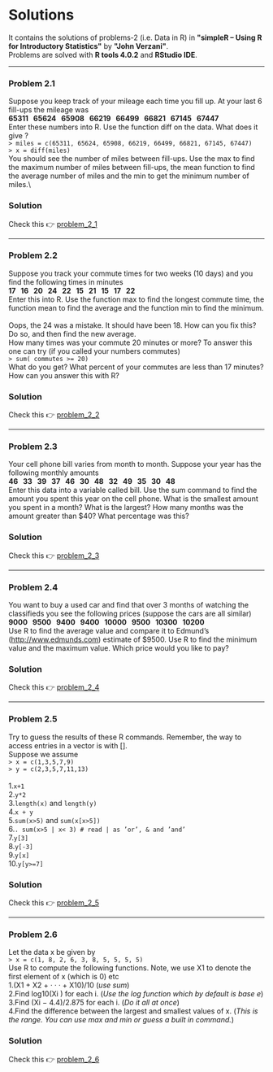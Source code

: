 # Solutions
It contains the solutions of problems-2 (i.e. Data in R) in **"simpleR – Using R for Introductory Statistics"** by **"John Verzani"**.\
Problems are solved with **R tools 4.0.2** and **RStudio IDE**. 

***

### Problem 2.1
Suppose you keep track of your mileage each time you fill up. At your last 6 fill-ups the mileage was\
**65311 &nbsp; 65624 &nbsp; 65908 &nbsp; 66219 &nbsp; 66499 &nbsp; 66821 &nbsp; 67145 &nbsp; 67447**\
Enter these numbers into R. Use the function diff on the data. What does it give ?\
```> miles = c(65311, 65624, 65908, 66219, 66499, 66821, 67145, 67447)```\
```> x = diff(miles)```\
You should see the number of miles between fill-ups. Use the max to find the maximum number of miles between
fill-ups, the mean function to find the average number of miles and the min to get the minimum number of miles.\

### Solution
Check this :point_right: [problem_2_1](https://github.com/bijaykrushna12345/problem_2/blob/master/problem_2_1.R)

***

### Problem 2.2
Suppose you track your commute times for two weeks (10 days) and you find the following times in minutes\
**17 &nbsp; 16 &nbsp; 20 &nbsp; 24 &nbsp; 22 &nbsp; 15 &nbsp; 21 &nbsp; 15 &nbsp; 17 &nbsp; 22**\
Enter this into R. Use the function max to find the longest commute time, the function mean to find the average
and the function min to find the minimum.\
<br />
Oops, the 24 was a mistake. It should have been 18. How can you fix this? Do so, and then find the new
average.\
How many times was your commute 20 minutes or more? To answer this one can try (if you called your numbers
commutes)\
```> sum( commutes >= 20) ```\
What do you get? What percent of your commutes are less than 17 minutes? How can you answer this with R?

### Solution
Check this :point_right: [problem_2_2](https://github.com/bijaykrushna12345/problem_2/blob/master/problem_2_2.R)

***

### Problem 2.3
Your cell phone bill varies from month to month. Suppose your year has the following monthly amounts\
**46 &nbsp; 33 &nbsp; 39 &nbsp; 37 &nbsp; 46 &nbsp; 30 &nbsp; 48 &nbsp; 32 &nbsp; 49 &nbsp; 35 &nbsp; 30 &nbsp; 48**\
Enter this data into a variable called bill. Use the sum command to find the amount you spent this year on
the cell phone. What is the smallest amount you spent in a month? What is the largest? How many months
was the amount greater than $40? What percentage was this?

### Solution
Check this :point_right: [problem_2_3](https://github.com/bijaykrushna12345/problem_2/blob/master/problem_2_3.R)

***

### Problem 2.4
You want to buy a used car and find that over 3 months of watching the classifieds you see the following prices
(suppose the cars are all similar)\
**9000 &nbsp; 9500 &nbsp; 9400 &nbsp; 9400 &nbsp; 10000 &nbsp; 9500 &nbsp; 10300 &nbsp; 10200**\
Use R to find the average value and compare it to Edmund’s (http://www.edmunds.com) estimate of $9500.
Use R to find the minimum value and the maximum value. Which price would you like to pay?

### Solution
Check this :point_right: [problem_2_4](https://github.com/bijaykrushna12345/problem_2/blob/master/problem_2_4.R)

***

### Problem 2.5
Try to guess the results of these R commands. Remember, the way to access entries in a vector is with [].\
Suppose we assume\
```> x = c(1,3,5,7,9) ```\
```> y = c(2,3,5,7,11,13) ```\
<br />
1.```x+1```\
2.```y*2```\
3.```length(x)``` and ```length(y)```\
4.```x + y```\
5.```sum(x>5)``` and ```sum(x[x>5])```\
6.```. sum(x>5 | x< 3) # read | as ’or’, & and ’and’```\
7.```y[3]```\
8.```y[-3]```\
9.```y[x]```\
10.```y[y>=7]```

### Solution
Check this :point_right: [problem_2_5](https://github.com/bijaykrushna12345/problem_2/blob/master/problem_2_5.R)

***

### Problem 2.6
Let the data x be given by\
```> x = c(1, 8, 2, 6, 3, 8, 5, 5, 5, 5)```\
Use R to compute the following functions. Note, we use X1 to denote the first element of x (which is 0) etc\
1.(X1 + X2 + · · · + X10)/10 (*use sum*)\
2.Find log10(Xi ) for each i. (*Use the log function which by default is base e*)\
3.Find (Xi − 4.4)/2.875 for each i. (*Do it all at once*)\
4.Find the difference between the largest and smallest values of x. (*This is the range. You can use max and
min or guess a built in command.*)

### Solution
Check this :point_right: [problem_2_6](https://github.com/bijaykrushna12345/problem_2/blob/master/problem_2_6.R)
